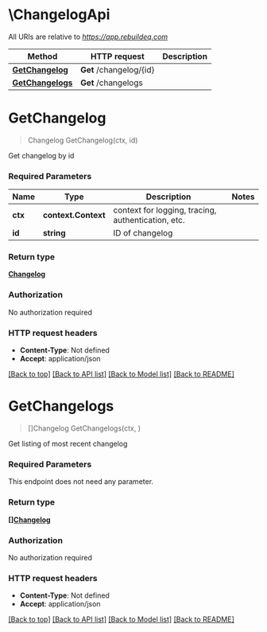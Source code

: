 # \ChangelogApi

All URIs are relative to *https://app.rebuildeq.com*

Method | HTTP request | Description
------------- | ------------- | -------------
[**GetChangelog**](ChangelogApi.md#GetChangelog) | **Get** /changelog/{id} | 
[**GetChangelogs**](ChangelogApi.md#GetChangelogs) | **Get** /changelogs | 


# **GetChangelog**
> Changelog GetChangelog(ctx, id)


Get changelog by id

### Required Parameters

Name | Type | Description  | Notes
------------- | ------------- | ------------- | -------------
 **ctx** | **context.Context** | context for logging, tracing, authentication, etc.
  **id** | **string**| ID of changelog | 

### Return type

[**Changelog**](Changelog.md)

### Authorization

No authorization required

### HTTP request headers

 - **Content-Type**: Not defined
 - **Accept**: application/json

[[Back to top]](#) [[Back to API list]](../README.md#documentation-for-api-endpoints) [[Back to Model list]](../README.md#documentation-for-models) [[Back to README]](../README.md)

# **GetChangelogs**
> []Changelog GetChangelogs(ctx, )


Get listing of most recent changelog

### Required Parameters
This endpoint does not need any parameter.

### Return type

[**[]Changelog**](Changelog.md)

### Authorization

No authorization required

### HTTP request headers

 - **Content-Type**: Not defined
 - **Accept**: application/json

[[Back to top]](#) [[Back to API list]](../README.md#documentation-for-api-endpoints) [[Back to Model list]](../README.md#documentation-for-models) [[Back to README]](../README.md)


